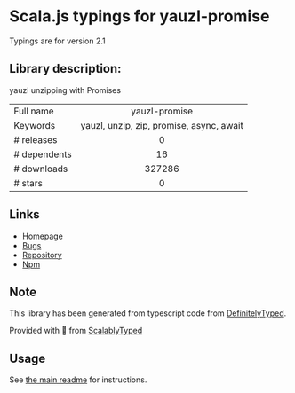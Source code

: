
# Scala.js typings for yauzl-promise

Typings are for version 2.1

## Library description:
yauzl unzipping with Promises

|                    |                 |
| ------------------ | :-------------: |
| Full name          | yauzl-promise |
| Keywords           | yauzl, unzip, zip, promise, async, await |
| # releases         | 0 |
| # dependents       | 16 |
| # downloads        | 327286 |
| # stars            | 0 |

## Links
- [Homepage](https://github.com/overlookmotel/yauzl-promise#readme)
- [Bugs](https://github.com/overlookmotel/yauzl-promise/issues)
- [Repository](https://github.com/overlookmotel/yauzl-promise)
- [Npm](https://www.npmjs.com/package/yauzl-promise)
    


## Note
This library has been generated from typescript code from [DefinitelyTyped](https://definitelytyped.org).

Provided with :purple_heart: from [ScalablyTyped](https://github.com/oyvindberg/ScalablyTyped)

## Usage
See [the main readme](../../readme.md) for instructions.


